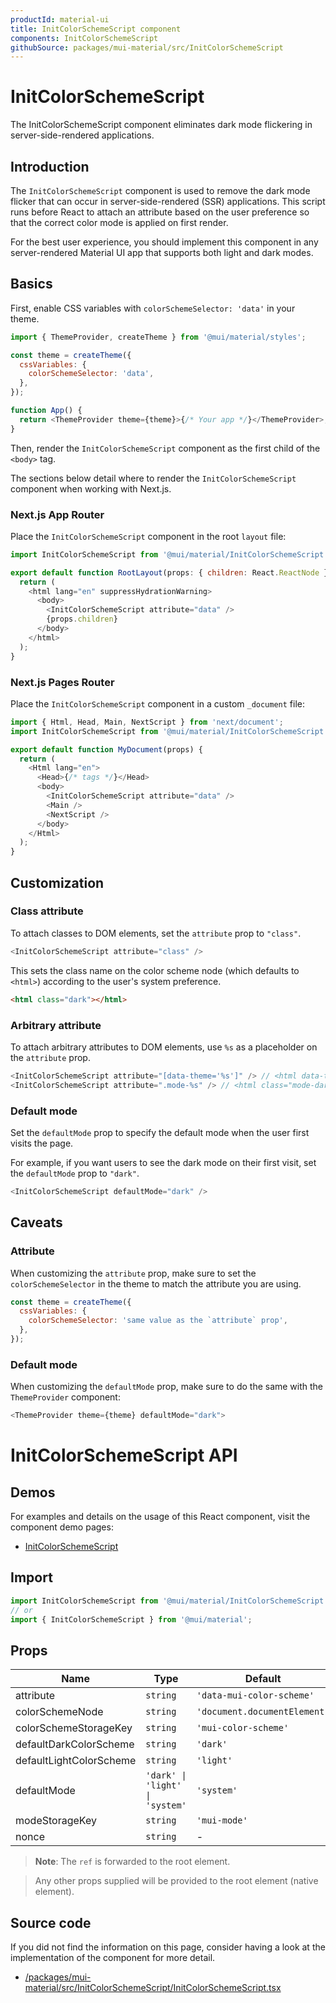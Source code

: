 ```yaml
---
productId: material-ui
title: InitColorSchemeScript component
components: InitColorSchemeScript
githubSource: packages/mui-material/src/InitColorSchemeScript
---
```


# InitColorSchemeScript

The InitColorSchemeScript component eliminates dark mode flickering in server-side-rendered applications.

## Introduction

The `InitColorSchemeScript` component is used to remove the dark mode flicker that can occur in server-side-rendered (SSR) applications.
This script runs before React to attach an attribute based on the user preference so that the correct color mode is applied on first render.

For the best user experience, you should implement this component in any server-rendered Material UI app that supports both light and dark modes.

## Basics

First, enable CSS variables with `colorSchemeSelector: 'data'` in your theme.

```js
import { ThemeProvider, createTheme } from '@mui/material/styles';

const theme = createTheme({
  cssVariables: {
    colorSchemeSelector: 'data',
  },
});

function App() {
  return <ThemeProvider theme={theme}>{/* Your app */}</ThemeProvider>;
}
```

Then, render the `InitColorSchemeScript` component as the first child of the `<body>` tag.

The sections below detail where to render the `InitColorSchemeScript` component when working with Next.js.

### Next.js App Router

Place the `InitColorSchemeScript` component in the root `layout` file:

```js title="src/app/layout.tsx"
import InitColorSchemeScript from '@mui/material/InitColorSchemeScript';

export default function RootLayout(props: { children: React.ReactNode }) {
  return (
    <html lang="en" suppressHydrationWarning>
      <body>
        <InitColorSchemeScript attribute="data" />
        {props.children}
      </body>
    </html>
  );
}
```

### Next.js Pages Router

Place the `InitColorSchemeScript` component in a custom `_document` file:

```js title="pages/_document.tsx"
import { Html, Head, Main, NextScript } from 'next/document';
import InitColorSchemeScript from '@mui/material/InitColorSchemeScript';

export default function MyDocument(props) {
  return (
    <Html lang="en">
      <Head>{/* tags */}</Head>
      <body>
        <InitColorSchemeScript attribute="data" />
        <Main />
        <NextScript />
      </body>
    </Html>
  );
}
```

## Customization

### Class attribute

To attach classes to DOM elements, set the `attribute` prop to `"class"`.

```js
<InitColorSchemeScript attribute="class" />
```

This sets the class name on the color scheme node (which defaults to `<html>`) according to the user's system preference.

```html
<html class="dark"></html>
```

### Arbitrary attribute

To attach arbitrary attributes to DOM elements, use `%s` as a placeholder on the `attribute` prop.

```js
<InitColorSchemeScript attribute="[data-theme='%s']" /> // <html data-theme="dark">
<InitColorSchemeScript attribute=".mode-%s" /> // <html class="mode-dark">
```

### Default mode

Set the `defaultMode` prop to specify the default mode when the user first visits the page.

For example, if you want users to see the dark mode on their first visit, set the `defaultMode` prop to `"dark"`.

```js
<InitColorSchemeScript defaultMode="dark" />
```

## Caveats

### Attribute

When customizing the `attribute` prop, make sure to set the `colorSchemeSelector` in the theme to match the attribute you are using.

```js
const theme = createTheme({
  cssVariables: {
    colorSchemeSelector: 'same value as the `attribute` prop',
  },
});
```

### Default mode

When customizing the `defaultMode` prop, make sure to do the same with the `ThemeProvider` component:

```js
<ThemeProvider theme={theme} defaultMode="dark">
```

# InitColorSchemeScript API

## Demos

For examples and details on the usage of this React component, visit the component demo pages:

- [InitColorSchemeScript](https://mui.com/material-ui/react-init-color-scheme-script/)

## Import

```jsx
import InitColorSchemeScript from '@mui/material/InitColorSchemeScript';
// or
import { InitColorSchemeScript } from '@mui/material';
```

## Props

| Name                    | Type                            | Default                      | Required | Description |
| ----------------------- | ------------------------------- | ---------------------------- | -------- | ----------- |
| attribute               | `string`                        | `'data-mui-color-scheme'`    | No       |             |
| colorSchemeNode         | `string`                        | `'document.documentElement'` | No       |             |
| colorSchemeStorageKey   | `string`                        | `'mui-color-scheme'`         | No       |             |
| defaultDarkColorScheme  | `string`                        | `'dark'`                     | No       |             |
| defaultLightColorScheme | `string`                        | `'light'`                    | No       |             |
| defaultMode             | `'dark' \| 'light' \| 'system'` | `'system'`                   | No       |             |
| modeStorageKey          | `string`                        | `'mui-mode'`                 | No       |             |
| nonce                   | `string`                        | -                            | No       |             |

> **Note**: The `ref` is forwarded to the root element.

> Any other props supplied will be provided to the root element (native element).

## Source code

If you did not find the information on this page, consider having a look at the implementation of the component for more detail.

- [/packages/mui-material/src/InitColorSchemeScript/InitColorSchemeScript.tsx](https://github.com/mui/material-ui/tree/HEAD/packages/mui-material/src/InitColorSchemeScript/InitColorSchemeScript.tsx)

